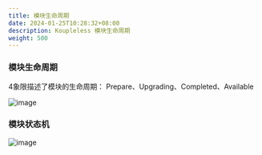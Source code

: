 ```yaml
---
title: 模块生命周期
date: 2024-01-25T10:28:32+08:00
description: Koupleless 模块生命周期
weight: 500
---
```


### 模块生命周期
4象限描述了模块的生命周期： Prepare、Upgrading、Completed、Available

![image](https://github.com/sofastack/sofa-serverless/assets/13743483/16ec7808-eab9-4293-b9c2-cddda3de5d85)

### 模块状态机
![image](https://github.com/sofastack/sofa-serverless/assets/13743483/d06c10d6-1d37-48a9-9af3-0d44a6d7e1fd)

<br/>

